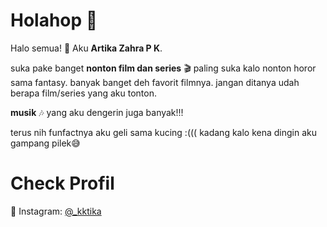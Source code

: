 # Holahop 👋
Halo semua! 👋 Aku **Artika Zahra P K**.  

suka pake banget **nonton film dan series** 🎬 
paling suka kalo nonton horor sama fantasy. banyak banget deh favorit filmnya. jangan ditanya udah berapa film/series yang aku tonton.

**musik** 🎶 yang aku dengerin juga banyak!!!

terus nih funfactnya aku geli sama kucing :((( kadang kalo kena dingin aku gampang pilek😅

# Check Profil
📸 Instagram: [@_kktika](https://instagram.com/_kktika)
